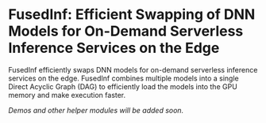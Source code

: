 # FusedInf: Efficient Swapping of DNN Models for On-Demand Serverless Inference Services on the Edge

FusedInf efficiently swaps DNN models for on-demand serverless
inference services on the edge. FusedInf combines multiple
models into a single Direct Acyclic Graph (DAG) to efficiently
load the models into the GPU memory and make execution
faster.

_Demos and other helper modules will be added soon._